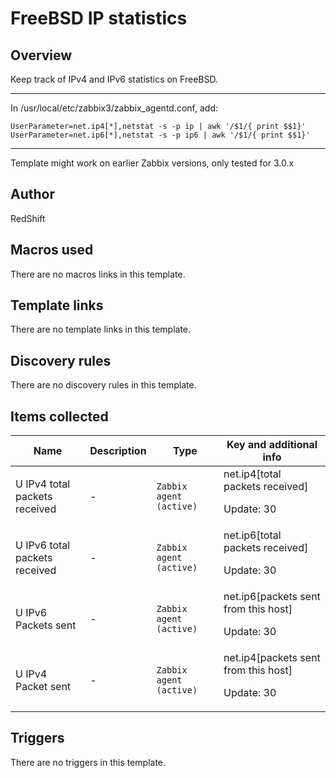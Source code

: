 # FreeBSD IP statistics

## Overview

Keep track of IPv4 and IPv6 statistics on FreeBSD.




---


 


In /usr/local/etc/zabbix3/zabbix\_agentd.conf, add:



```
UserParameter=net.ip4[*],netstat -s -p ip | awk '/$1/{ print $$1}'  
UserParameter=net.ip6[*],netstat -s -p ip6 | awk '/$1/{ print $$1}'
```



---


 


Template might work on earlier Zabbix versions, only tested for 3.0.x



## Author

RedShift

## Macros used

There are no macros links in this template.

## Template links

There are no template links in this template.

## Discovery rules

There are no discovery rules in this template.

## Items collected

|Name|Description|Type|Key and additional info|
|----|-----------|----|----|
|U IPv4 total packets received|<p>-</p>|`Zabbix agent (active)`|net.ip4[total packets received]<p>Update: 30</p>|
|U IPv6 total packets received|<p>-</p>|`Zabbix agent (active)`|net.ip6[total packets received]<p>Update: 30</p>|
|U IPv6 Packets sent|<p>-</p>|`Zabbix agent (active)`|net.ip6[packets sent from this host]<p>Update: 30</p>|
|U IPv4 Packet sent|<p>-</p>|`Zabbix agent (active)`|net.ip4[packets sent from this host]<p>Update: 30</p>|
## Triggers

There are no triggers in this template.

